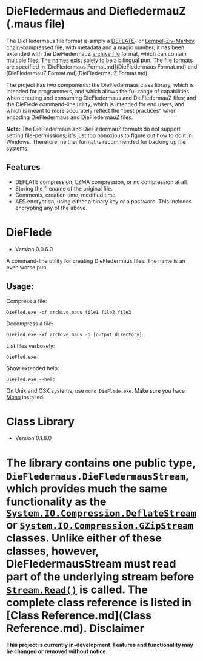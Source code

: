 ﻿DieFledermaus and DiefledermauZ (.maus file)
============================================

The DieFledermaus file format is simply a [DEFLATE](http://en.wikipedia.org/wiki/DEFLATE)- or [Lempel-Ziv-Markov chain](https://en.wikipedia.org/wiki/Lempel%E2%80%93Ziv%E2%80%93Markov_chain_algorithm)-compressed file, with metadata and a magic number; it has been extended with the DieFledermauZ [archive file](https://en.wikipedia.org/wiki/Archive_file) format, which can contain multiple files. The names exist solely to be a bilingual pun. The file formats are specified in [DieFledermaus Format.md](DieFledermaus Format.md) and [DieFledermauZ Format.md](DieFledermauZ Format.md).

The project has two components: the DieFledermaus class library, which is intended for programmers, and which allows the full range of capabilities when creating and consuming DieFledermaus and DieFledermauZ files; and the DieFlede command-line utility, which is intended for end users, and which is meant to more accurately reflect the "best practices" when encoding DieFledermaus and DieFledermauZ files.

**Note:** The DieFledermaus and DieFledermauZ formats do not support setting file-permissions; it's just too obnoxious to figure out how to do it in Windows. Therefore, neither format is recommended for backing up file systems.

Features
--------
* DEFLATE compression, LZMA compression, or no compression at all.
* Storing the filename of the original file.
* Comments, creation time, modified time.
* AES encryption, using either a binary key or a password. This includes encrypting any of the above.

DieFlede
========
* Version 0.0.6.0

A command-line utility for creating DieFledermaus files. The name is an even worse pun.

Usage:
------
Compress a file:
```
DieFled.exe -cf archive.maus file1 file2 file3
```

Decompress a file:
```
DieFled.exe -xf archive.maus -o [output directory]
```

List files verbosely:
```
DieFled.exe
```

Show extended help:
```
DieFled.exe --help
```

On Unix and OSX systems, use `mono DieFlede.exe`. Make sure you have [Mono](http://www.mono-project.com/) installed.

Class Library
=============
* Version 0.1.8.0

The library contains one public type, `DieFledermaus.DieFledermausStream`, which provides much the same functionality as the [`System.IO.Compression.DeflateStream`](https://msdn.microsoft.com/en-us/library/system.io.compression.deflatestream.aspx) or [`System.IO.Compression.GZipStream`](https://msdn.microsoft.com/en-us/library/system.io.compression.gzipstream.aspx) classes. Unlike either of these classes, however, DieFledermausStream must read part of the underlying stream before [`Stream.Read()`](https://msdn.microsoft.com/en-us/library/system.io.stream.read%28v=vs.110%29.aspx) is called. The complete class reference is listed in [Class Reference.md](Class Reference.md).
Disclaimer
==========
**This project is currently in-development. Features and functionality may be changed or removed without notice.**
